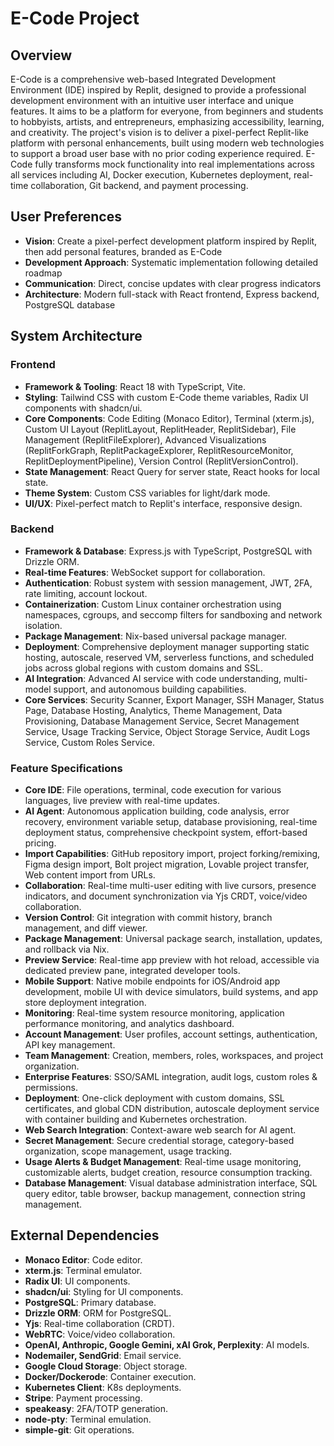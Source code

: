 # E-Code Project

## Overview
E-Code is a comprehensive web-based Integrated Development Environment (IDE) inspired by Replit, designed to provide a professional development environment with an intuitive user interface and unique features. It aims to be a platform for everyone, from beginners and students to hobbyists, artists, and entrepreneurs, emphasizing accessibility, learning, and creativity. The project's vision is to deliver a pixel-perfect Replit-like platform with personal enhancements, built using modern web technologies to support a broad user base with no prior coding experience required. E-Code fully transforms mock functionality into real implementations across all services including AI, Docker execution, Kubernetes deployment, real-time collaboration, Git backend, and payment processing.

## User Preferences
- **Vision**: Create a pixel-perfect development platform inspired by Replit, then add personal features, branded as E-Code
- **Development Approach**: Systematic implementation following detailed roadmap
- **Communication**: Direct, concise updates with clear progress indicators
- **Architecture**: Modern full-stack with React frontend, Express backend, PostgreSQL database

## System Architecture

### Frontend
- **Framework & Tooling**: React 18 with TypeScript, Vite.
- **Styling**: Tailwind CSS with custom E-Code theme variables, Radix UI components with shadcn/ui.
- **Core Components**: Code Editing (Monaco Editor), Terminal (xterm.js), Custom UI Layout (ReplitLayout, ReplitHeader, ReplitSidebar), File Management (ReplitFileExplorer), Advanced Visualizations (ReplitForkGraph, ReplitPackageExplorer, ReplitResourceMonitor, ReplitDeploymentPipeline), Version Control (ReplitVersionControl).
- **State Management**: React Query for server state, React hooks for local state.
- **Theme System**: Custom CSS variables for light/dark mode.
- **UI/UX**: Pixel-perfect match to Replit's interface, responsive design.

### Backend
- **Framework & Database**: Express.js with TypeScript, PostgreSQL with Drizzle ORM.
- **Real-time Features**: WebSocket support for collaboration.
- **Authentication**: Robust system with session management, JWT, 2FA, rate limiting, account lockout.
- **Containerization**: Custom Linux container orchestration using namespaces, cgroups, and seccomp filters for sandboxing and network isolation.
- **Package Management**: Nix-based universal package manager.
- **Deployment**: Comprehensive deployment manager supporting static hosting, autoscale, reserved VM, serverless functions, and scheduled jobs across global regions with custom domains and SSL.
- **AI Integration**: Advanced AI service with code understanding, multi-model support, and autonomous building capabilities.
- **Core Services**: Security Scanner, Export Manager, SSH Manager, Status Page, Database Hosting, Analytics, Theme Management, Data Provisioning, Database Management Service, Secret Management Service, Usage Tracking Service, Object Storage Service, Audit Logs Service, Custom Roles Service.

### Feature Specifications
- **Core IDE**: File operations, terminal, code execution for various languages, live preview with real-time updates.
- **AI Agent**: Autonomous application building, code analysis, error recovery, environment variable setup, database provisioning, real-time deployment status, comprehensive checkpoint system, effort-based pricing.
- **Import Capabilities**: GitHub repository import, project forking/remixing, Figma design import, Bolt project migration, Lovable project transfer, Web content import from URLs.
- **Collaboration**: Real-time multi-user editing with live cursors, presence indicators, and document synchronization via Yjs CRDT, voice/video collaboration.
- **Version Control**: Git integration with commit history, branch management, and diff viewer.
- **Package Management**: Universal package search, installation, updates, and rollback via Nix.
- **Preview Service**: Real-time app preview with hot reload, accessible via dedicated preview pane, integrated developer tools.
- **Mobile Support**: Native mobile endpoints for iOS/Android app development, mobile UI with device simulators, build systems, and app store deployment integration.
- **Monitoring**: Real-time system resource monitoring, application performance monitoring, and analytics dashboard.
- **Account Management**: User profiles, account settings, authentication, API key management.
- **Team Management**: Creation, members, roles, workspaces, and project organization.
- **Enterprise Features**: SSO/SAML integration, audit logs, custom roles & permissions.
- **Deployment**: One-click deployment with custom domains, SSL certificates, and global CDN distribution, autoscale deployment service with container building and Kubernetes orchestration.
- **Web Search Integration**: Context-aware web search for AI agent.
- **Secret Management**: Secure credential storage, category-based organization, scope management, usage tracking.
- **Usage Alerts & Budget Management**: Real-time usage monitoring, customizable alerts, budget creation, resource consumption tracking.
- **Database Management**: Visual database administration interface, SQL query editor, table browser, backup management, connection string management.

## External Dependencies
- **Monaco Editor**: Code editor.
- **xterm.js**: Terminal emulator.
- **Radix UI**: UI components.
- **shadcn/ui**: Styling for UI components.
- **PostgreSQL**: Primary database.
- **Drizzle ORM**: ORM for PostgreSQL.
- **Yjs**: Real-time collaboration (CRDT).
- **WebRTC**: Voice/video collaboration.
- **OpenAI, Anthropic, Google Gemini, xAI Grok, Perplexity**: AI models.
- **Nodemailer, SendGrid**: Email service.
- **Google Cloud Storage**: Object storage.
- **Docker/Dockerode**: Container execution.
- **Kubernetes Client**: K8s deployments.
- **Stripe**: Payment processing.
- **speakeasy**: 2FA/TOTP generation.
- **node-pty**: Terminal emulation.
- **simple-git**: Git operations.